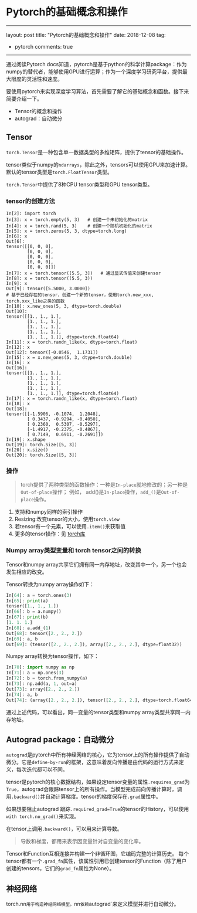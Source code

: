 # Pytorch的基础概念和操作
---
layout: post
title: "Pytorch的基础概念和操作"
date: 2018-12-08
tag:
- pytorch
comments: true
---

通过阅读Pytorch docs知道，pytorch是基于python的科学计算package：作为numpy的替代者，能够使用GPU进行运算；作为一个深度学习研究平台，提供最大限度的灵活性和速度。

要使用pytorch来实现深度学习算法，首先需要了解它的基础概念和函数。接下来简要介绍一下。

+ Tensor的概念和操作
+ autograd：自动微分

## Tensor

`torch.Tensor`是一种包含单一数据类型的多维矩阵，提供了tensor的基础操作。

tensor类似于numpy的`ndarrays`，除此之外，tensors可以使用GPU来加速计算。默认的tensor类型是`torch.FloatTensor`类型。

`torch.Tensor`中提供了8种CPU tensor类型和GPU tensor类型。

### tensor的创建方法

```
In[2]: import torch
In[3]: x = torch.empty(5, 3)   # 创建一个未初始化的matrix
In[4]: x = torch.rand(5, 3)    # 创建一个随机初始化的matrix
In[5]: x = torch.zeros(5, 3, dtype=torch.long)
In[6]: x
Out[6]:
tensor([[0, 0, 0],
        [0, 0, 0],
        [0, 0, 0],
        [0, 0, 0],
        [0, 0, 0]])
In[7]: x = torch.tensor([5.5, 3])   # 通过显式传值来创建tensor
In[8]: x = torch.tensor((5.5, 3))
In[9]: x
Out[9]: tensor([5.5000, 3.0000])
# 基于已经存在的tensor，创建一个新的tensor，使用torch.new_xxx, torch.xxx_like之类的函数
In[10]: x.new_ones(5, 3, dtype=torch.double)
Out[10]:
tensor([[1., 1., 1.],
        [1., 1., 1.],
        [1., 1., 1.],
        [1., 1., 1.],
        [1., 1., 1.]], dtype=torch.float64)
In[11]: x = torch.randn_like(x, dtype=torch.float)
In[12]: x
Out[12]: tensor([-0.0546,  1.1731])
In[15]: x = x.new_ones(5, 3, dtype=torch.double)
In[16]: x
Out[16]:
tensor([[1., 1., 1.],
        [1., 1., 1.],
        [1., 1., 1.],
        [1., 1., 1.],
        [1., 1., 1.]], dtype=torch.float64)
In[17]: x = torch.randn_like(x, dtype=torch.float)
In[18]: x
Out[18]:
tensor([[-1.5906, -0.1074,  1.2048],
        [ 0.3437, -0.9294, -0.4050],
        [ 0.2360,  0.5307, -0.5297],
        [-1.4917, -0.2375, -0.4867],
        [ 0.7149,  0.6911, -0.2691]])
In[19]: x.shape
Out[19]: torch.Size([5, 3])
In[20]: x.size()
Out[20]: torch.Size([5, 3])
```

### 操作

> torch提供了两种类型的函数操作：一种是`In-place`就地修改的；另一种是`Out-of-place`操作；
  例如， add()是`In-place`操作，`add_()`是`Out-of-place`操作。

1. 支持和numpy同样的索引操作
2. Resizing:改变tensor的大小，使用`torch.view`
3. 若tensor有一个元素，可以使用`.item()`来获取值
4. 更多的tensor操作：见 [torch库](https://pytorch.org/docs/master/tensors.html)

### Numpy array类型变量和 torch tensor之间的转换

Tensor和numpy array共享它们拥有同一内存地址，改变其中一个，另一个也会发生相应的改变。

Tensor转换为numpy array操作如下：
```python
In[64]: a = torch.ones(3)
In[65]: print(a)
tensor([1., 1., 1.])
In[66]: b = a.numpy()
In[67]: print(b)
[1. 1. 1.]
In[68]: a.add_(1)
Out[68]: tensor([2., 2., 2.])
In[69]: a, b
Out[69]: (tensor([2., 2., 2.]), array([2., 2., 2.], dtype=float32))
```

Numpy array转换为tensor操作，如下：
```python
In[70]: import numpy as np
In[71]: a = np.ones(3)
In[72]: b = torch.from_numpy(a)
In[73]: np.add(a, 1, out=a)
Out[73]: array([2., 2., 2.])
In[74]: a, b
Out[74]: (array([2., 2., 2.]), tensor([2., 2., 2.], dtype=torch.float64))
```

通过上述代码，可以看出，同一变量的tensor类型和numpy array类型共享同一内存地址。

## Autograd package：自动微分

`autograd`是pytorch中所有神经网络的核心，它为tensor上的所有操作提供了自动微分。它是`define-by-run`的框架，这意味着反向传播是由代码的运行方式来定义，每次迭代都可以不同。

tensor是pytorch的核心数据结构，如果设定tensor变量的属性`.requires_grad`为`True`，autograd会跟踪tensor上的所有操作。当模型完成前向传播计算时，调用`.backward()`并自动计算梯度。tensor的梯度保存在`.grad`属性中。

如果想要阻止autograd 跟踪`.required_grad=True`的tensor的History，可以使用`with torch.no_grad()`来实现。

在tensor上调用`.backward()`，可以用来计算导数。

> 导数和梯度，都用来表示因变量针对自变量的变化率。

Tensor和Function互相连接并构建一个非循环图，它编码完整的计算历史。
每个tensor都有一个`.grad_fn`属性，该属性引用已创建tensor的Function（除了用户创建的tensors，它们的`grad_fn`属性为None）。

## 神经网络

torch.nn`用于构造神经网络模型。`nn`依赖`autograd`来定义模型并进行自动微分。
